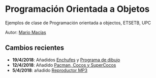 # Programación Orientada a Objetos

Ejemplos de clase de Programación orientada a objectos, ETSETB, UPC

Autor: [Mario Macías](http://www.macias.info)

## Cambios recientes

* **19/4/2018**: Añadidos [Enchufes](Tema%2009%20-%20Polimorfismo/Enchufes)
 y [Programa de dibujo](Tema%2009%20-%20Polimorfismo/ProgramaDibujo)
* **12/4/2018**: Añadido [Pacman, Cocos y SuperCocos](Tema%2007%20-%20Herencia/Pacman,%20Cocos%20y%20SuperCocos)
* **5/4/2018**: añadido [Reproductor MP3](https://github.com/mariomac/poo/tree/master/Tema%2006%20-%20Contenedores/ReproductorMP3)
